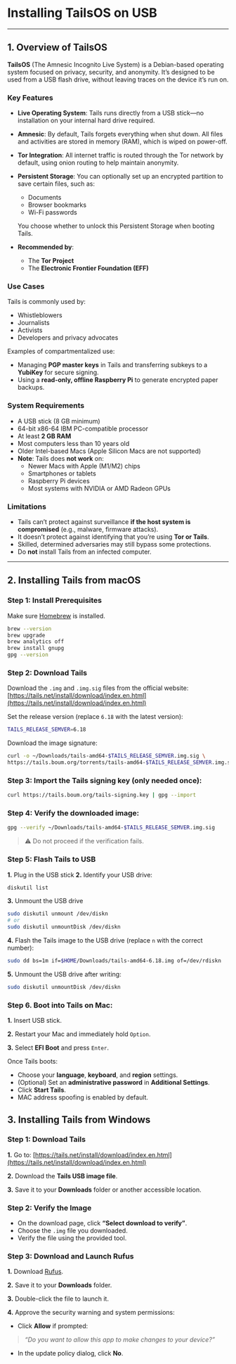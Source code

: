 # Installing TailsOS on USB

---

## 1. Overview of TailsOS

**TailsOS** (The Amnesic Incognito Live System) is a Debian-based operating system focused on privacy, security, and anonymity. It’s designed to be used from a USB flash drive, without leaving traces on the device it’s run on.

### Key Features

- **Live Operating System**: Tails runs directly from a USB stick—no installation on your internal hard drive required.
- **Amnesic**: By default, Tails forgets everything when shut down. All files and activities are stored in memory (RAM), which is wiped on power-off.
- **Tor Integration**: All internet traffic is routed through the Tor network by default, using onion routing to help maintain anonymity.
- **Persistent Storage**: You can optionally set up an encrypted partition to save certain files, such as:
  - Documents
  - Browser bookmarks
  - Wi-Fi passwords

  You choose whether to unlock this Persistent Storage when booting Tails.

- **Recommended by**:  
  - The **Tor Project**  
  - The **Electronic Frontier Foundation (EFF)**

### Use Cases

Tails is commonly used by:
- Whistleblowers
- Journalists
- Activists
- Developers and privacy advocates

Examples of compartmentalized use:
- Managing **PGP master keys** in Tails and transferring subkeys to a **YubiKey** for secure signing.
- Using a **read-only, offline Raspberry Pi** to generate encrypted paper backups.

### System Requirements

- A USB stick (8 GB minimum)
- 64-bit x86-64 IBM PC-compatible processor
- At least **2 GB RAM**
- Most computers less than 10 years old
- Older Intel-based Macs (Apple Silicon Macs are not supported)
- **Note**: Tails does **not work** on:
  - Newer Macs with Apple (M1/M2) chips
  - Smartphones or tablets
  - Raspberry Pi devices
  - Most systems with NVIDIA or AMD Radeon GPUs

### Limitations

- Tails can’t protect against surveillance **if the host system is compromised** (e.g., malware, firmware attacks).
- It doesn’t protect against identifying that you’re using **Tor or Tails**.
- Skilled, determined adversaries may still bypass some protections.
- Do **not** install Tails from an infected computer.

---

## 2. Installing Tails from macOS

### Step 1: Install Prerequisites

Make sure [Homebrew](https://brew.sh) is installed.

```bash
brew --version
brew upgrade
brew analytics off
brew install gnupg
gpg --version
```

### Step 2: Download Tails
Download the `.img` and `.img.sig` files from the official website:
[https://tails.net/install/download/index.en.html](https://tails.net/install/download/index.en.html)

Set the release version (replace `6.18` with the latest version):
```sh
TAILS_RELEASE_SEMVER=6.18
```

Download the image signature:
```sh
curl -o ~/Downloads/tails-amd64-$TAILS_RELEASE_SEMVER.img.sig \
https://tails.boum.org/torrents/tails-amd64-$TAILS_RELEASE_SEMVER.img.sig
```

### Step 3: Import the Tails signing key (only needed once):
```sh
curl https://tails.boum.org/tails-signing.key | gpg --import
```

### Step 4: Verify the downloaded image:
```sh
gpg --verify ~/Downloads/tails-amd64-$TAILS_RELEASE_SEMVER.img.sig
```

> ⚠️ Do not proceed if the verification fails.

### Step 5: Flash Tails to USB

**1.** Plug in the USB stick
**2.** Identify your USB drive:
   
```sh
diskutil list
```

**3.** Unmount the USB drive 
```sh
sudo diskutil unmount /dev/diskn
# or
sudo diskutil unmountDisk /dev/diskn
```

**4.** Flash the Tails image to the USB drive (replace `n` with the correct number):
```sh
sudo dd bs=1m if=$HOME/Downloads/tails-amd64-6.18.img of=/dev/rdiskn
```

**5.** Unmount the USB drive after writing:
```sh
sudo diskutil unmountDisk /dev/diskn
```

### Step 6. Boot into Tails on Mac:

**1.** Insert USB stick.

**2.** Restart your Mac and immediately hold `Option`.

**3.** Select **EFI Boot** and press `Enter`.


Once Tails boots:

- Choose your **language**, **keyboard**, and **region** settings.
- (Optional) Set an **administrative password** in **Additional Settings**.
- Click **Start Tails**.
- MAC address spoofing is enabled by default.


## 3. Installing Tails from Windows

### Step 1: Download Tails

**1.** Go to: [https://tails.net/install/download/index.en.html](https://tails.net/install/download/index.en.html)

**2.** Download the **Tails USB image file**.

**3.** Save it to your **Downloads** folder or another accessible location.

### Step 2: Verify the Image

- On the download page, click **“Select download to verify”**.
- Choose the `.img` file you downloaded.
- Verify the file using the provided tool.

### Step 3: Download and Launch Rufus

**1.** Download [Rufus](https://rufus.ie/).

**2.** Save it to your **Downloads** folder.

**3.** Double-click the file to launch it.

**4.** Approve the security warning and system permissions:
- Click **Allow** if prompted:
> *“Do you want to allow this app to make changes to your device?”*
- In the update policy dialog, click **No**.


